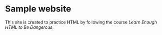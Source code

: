 # Sample website 

This site is created to practice HTML by following the course *Learn Enough HTML to Be Dangerous*. 